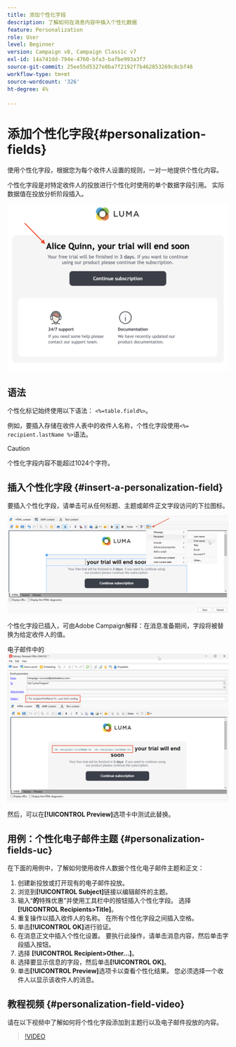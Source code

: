 ```yaml
---
title: 添加个性化字段
description: 了解如何在消息内容中插入个性化数据
feature: Personalization
role: User
level: Beginner
version: Campaign v8, Campaign Classic v7
exl-id: 14a741dd-794e-4760-bfa3-bafbe993a3f7
source-git-commit: 25ee55d5327e0ba7f2192f7b462853269c8cbf46
workflow-type: tm+mt
source-wordcount: '326'
ht-degree: 4%

---
```


# 添加个性化字段{#personalization-fields}

使用个性化字段，根据您为每个收件人设置的规则，一对一地提供个性化内容。

个性化字段是对特定收件人的投放进行个性化时使用的单个数据字段引用。 实际数据值在投放分析阶段插入。

![消息个性化示例](assets/perso-name-sample.png)

## 语法

个性化标记始终使用以下语法： `<%=table.field%>`。

例如，要插入存储在收件人表中的收件人名称，个性化字段使用`<%= recipient.lastName %>`语法。

>[!CAUTION]
>
>个性化字段内容不能超过1024个字符。

## 插入个性化字段 {#insert-a-personalization-field}

要插入个性化字段，请单击可从任何标题、主题或邮件正文字段访问的下拉图标。

![插入个性化字段](assets/perso-field-insert.png)

个性化字段已插入，可由Adobe Campaign解释：在消息准备期间，字段将被替换为给定收件人的值。

电子邮件中的![个性化字段](assets/perso-fields-in-msg.png)

然后，可以在&#x200B;**[!UICONTROL Preview]**&#x200B;选项卡中测试此替换。

<!--Learn more about message preview in [this page]().-->

## 用例：个性化电子邮件主题 {#personalization-fields-uc}

在下面的用例中，了解如何使用收件人数据个性化电子邮件主题和正文：

1. 创建新投放或打开现有的电子邮件投放。
1. 浏览到&#x200B;**[!UICONTROL Subject]**&#x200B;链接以编辑邮件的主题。
1. 输入“**的**&#x200B;特殊优惠”并使用工具栏中的按钮插入个性化字段。 选择 **[!UICONTROL Recipients>Title]**。
1. 重复操作以插入收件人的名称。 在所有个性化字段之间插入空格。
1. 单击&#x200B;**[!UICONTROL OK]**&#x200B;进行验证。
1. 在消息正文中插入个性化设置。 要执行此操作，请单击消息内容，然后单击字段插入按钮。
1. 选择 **[!UICONTROL Recipient>Other...]**。
1. 选择要显示信息的字段，然后单击&#x200B;**[!UICONTROL OK]**。
1. 单击&#x200B;**[!UICONTROL Preview]**&#x200B;选项卡以查看个性化结果。 您必须选择一个收件人以显示该收件人的消息。



## 教程视频 {#personalization-field-video}

请在以下视频中了解如何将个性化字段添加到主题行以及电子邮件投放的内容。

>[!VIDEO](https://video.tv.adobe.com/v/24925?quality=12)
